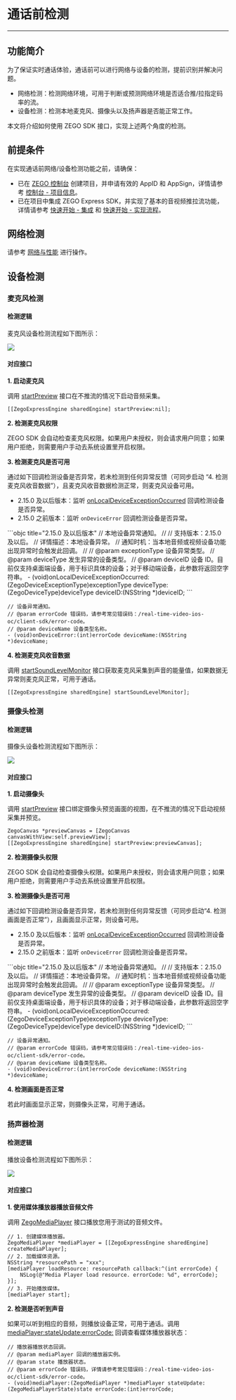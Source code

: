 # 通话前检测

---

## 功能简介

为了保证实时通话体验，通话前可以进行网络与设备的检测，提前识别并解决问题。
- 网络检测：检测网络环境，可用于判断或预测网络环境是否适合推/拉指定码率的流。
- 设备检测：检测本地麦克风、摄像头以及扬声器是否能正常工作。

本文将介绍如何使用 ZEGO SDK 接口，实现上述两个角度的检测。


## 前提条件

在实现通话前网络/设备检测功能之前，请确保：

- 已在 [ZEGO 控制台](https://console.zego.im) 创建项目，并申请有效的 AppID 和 AppSign，详情请参考 [控制台 - 项目信息](/console/project-info)。
- 已在项目中集成 ZEGO Express SDK，并实现了基本的音视频推拉流功能，详情请参考 [快速开始 - 集成](https://doc-zh.zego.im/article/196) 和 [快速开始 - 实现流程](https://doc-zh.zego.im/article/7628)。

## 网络检测

请参考 [网络与性能](/real-time-video-ios-oc/communication/testing-network) 进行操作。


## 设备检测


### 麦克风检测

#### 检测逻辑

麦克风设备检测流程如下图所示：

<Frame width="512" height="auto" caption=""><img src="https://doc-media.zego.im/sdk-doc/Pics/Common/ZegoExpressEngine/Microphone_detection.png" /></Frame>


#### 对应接口

**1. 启动麦克风**

调用 [startPreview](https://doc-zh.zego.im/article/api?doc=Express_Video_SDK_API~ObjectiveC_ios~class~zego-express-engine&jumpType=route#start-preview) 接口在不推流的情况下启动音频采集。

```objc
[[ZegoExpressEngine sharedEngine] startPreview:nil];
```

**2. 检测麦克风权限**

ZEGO SDK 会自动检查麦克风权限。如果用户未授权，则会请求用户同意；如果用户拒绝，则需要用户手动去系统设置里开启权限。


**3. 检测麦克风是否可用**

通过如下回调检测设备是否异常，若未检测到任何异常反馈（可同步启动 “4. 检测麦克风收音数据”），且麦克风收音数据检测正常，则麦克风设备可用。

- 2.15.0 及以后版本：监听 [onLocalDeviceExceptionOccurred](https://doc-zh.zego.im/article/api?doc=Express_Video_SDK_API~objective-c_ios~protocol~ZegoEventHandler#on-local-device-exception-occurred-device-type-device-id) 回调检测设备是否异常。
- 2.15.0 之前版本：监听 `onDeviceError` 回调检测设备是否异常。

<CodeGroup>
  ```objc title="2.15.0 及以后版本"
// 本地设备异常通知。
//
// 支持版本：2.15.0 及以后。
// 详情描述：本地设备异常。
// 通知时机：当本地音频或视频设备功能出现异常时会触发此回调。
//
// @param exceptionType 设备异常类型。
// @param deviceType 发生异常的设备类型。
// @param deviceID 设备 ID。目前仅支持桌面端设备，用于标识具体的设备；对于移动端设备，此参数将返回空字符串。
- (void)onLocalDeviceExceptionOccurred:(ZegoDeviceExceptionType)exceptionType deviceType:(ZegoDeviceType)deviceType deviceID:(NSString *)deviceID;
  ```

  ```objc title="2.15.0 之前版本"
// 设备异常通知。
// @param errorCode 错误码，请参考常见错误码：/real-time-video-ios-oc/client-sdk/error-code。
// @param deviceName 设备类型名称。
- (void)onDeviceError:(int)errorCode deviceName:(NSString *)deviceName;
```
</CodeGroup>

**4. 检测麦克风收音数据**

调用 [startSoundLevelMonitor](https://doc-zh.zego.im/article/api?doc=Express_Video_SDK_API~ObjectiveC_ios~class~zego-express-engine&jumpType=route#start-sound-level-monitor) 接口获取麦克风采集到声音的能量值，如果数据无异常则麦克风正常，可用于通话。

```objc
[[ZegoExpressEngine sharedEngine] startSoundLevelMonitor];
```

### 摄像头检测

#### 检测逻辑

摄像头设备检测流程如下图所示：

<Frame width="512" height="auto" caption=""><img src="https://doc-media.zego.im/sdk-doc/Pics/Common/ZegoExpressEngine/Camera_detection.png" /></Frame>

#### 对应接口

**1. 启动摄像头**

调用 [startPreview](https://doc-zh.zego.im/article/api?doc=Express_Video_SDK_API~ObjectiveC_ios~class~zego-express-engine&jumpType=route#start-preview) 接口绑定摄像头预览画面的视图，在不推流的情况下启动视频采集并预览。

```objc
ZegoCanvas *previewCanvas = [ZegoCanvas canvasWithView:self.previewView];
[[ZegoExpressEngine sharedEngine] startPreview:previewCanvas];
```

**2. 检测摄像头权限**

ZEGO SDK 会自动检查摄像头权限。如果用户未授权，则会请求用户同意；如果用户拒绝，则需要用户手动去系统设置里开启权限。


**3. 检测摄像头是否可用**


通过如下回调检测设备是否异常，若未检测到任何异常反馈（可同步启动“4. 检测画面是否正常”），且画面显示正常，则设备可用。

- 2.15.0 及以后版本：监听 [onLocalDeviceExceptionOccurred](https://doc-zh.zego.im/article/api?doc=Express_Video_SDK_API~objective-c_ios~protocol~ZegoEventHandler#on-local-device-exception-occurred-device-type-device-id) 回调检测设备是否异常。
- 2.15.0 之前版本：监听 `onDeviceError` 回调检测设备是否异常。

<CodeGroup>
  ```objc title="2.15.0 及以后版本"
// 本地设备异常通知。
//
// 支持版本：2.15.0 及以后。
// 详情描述：本地设备异常。
// 通知时机：当本地音频或视频设备功能出现异常时会触发此回调。
//
// @param exceptionType 设备异常类型。
// @param deviceType 发生异常的设备类型。
// @param deviceID 设备 ID。目前仅支持桌面端设备，用于标识具体的设备；对于移动端设备，此参数将返回空字符串。
- (void)onLocalDeviceExceptionOccurred:(ZegoDeviceExceptionType)exceptionType deviceType:(ZegoDeviceType)deviceType deviceID:(NSString *)deviceID;
  ```

  ```objc
// 设备异常通知。
// @param errorCode 错误码，请参考常见错误码：/real-time-video-ios-oc/client-sdk/error-code。
// @param deviceName 设备类型名称。
- (void)onDeviceError:(int)errorCode deviceName:(NSString *)deviceName;
```
</CodeGroup>

**4. 检测画面是否正常**

若此时画面显示正常，则摄像头正常，可用于通话。

### 扬声器检测

#### 检测逻辑

播放设备检测流程如下图所示：

<Frame width="512" height="auto" caption=""><img src="https://doc-media.zego.im/sdk-doc/Pics/Common/ZegoExpressEngine/Playback_device_detection.png" /></Frame>

#### 对应接口

**1. 使用媒体播放器播放音频文件**

调用 [ZegoMediaPlayer](https://doc-zh.zego.im/article/api?doc=Express_Video_SDK_API~ObjectiveC_ios~class~zego-media-player&jumpType=route) 接口播放您用于测试的音频文件。

```objc
// 1. 创建媒体播放器。
ZegoMediaPlayer *mediaPlayer = [[ZegoExpressEngine sharedEngine] createMediaPlayer];
// 2. 加载媒体资源。
NSString *resourcePath = "xxx";
[mediaPlayer loadResource: resourcePath callback:^(int errorCode) {
    NSLog(@"Media Player load resource. errorCode: %d", errorCode);
}];
// 3. 开始播放媒体。
[mediaPlayer start];
```

**2. 检测是否听到声音**

如果可以听到相应的音频，则播放设备正常，可用于通话。调用 [mediaPlayer:stateUpdate:errorCode:](https://doc-zh.zego.im/article/api?doc=Express_Video_SDK_API~ObjectiveC~protocol~zego-media-player-event-handler#media-player-state-update-error-code) 回调查看媒体播放器状态：

```objc
// 播放器播放状态回调。
// @param mediaPlayer 回调的播放器实例。
// @param state 播放器状态。
// @param errorCode 错误码，详情请参考常见错误码：/real-time-video-ios-oc/client-sdk/error-code。
- (void)mediaPlayer:(ZegoMediaPlayer *)mediaPlayer stateUpdate:(ZegoMediaPlayerState)state errorCode:(int)errorCode;
```
